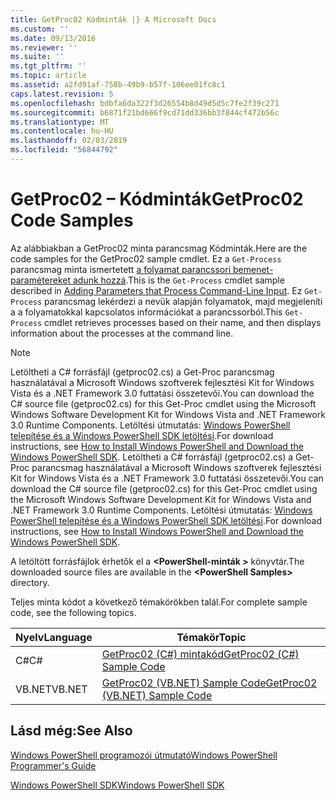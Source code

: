 ```yaml
---
title: GetProc02 Kódminták |} A Microsoft Docs
ms.custom: ''
ms.date: 09/13/2016
ms.reviewer: ''
ms.suite: ''
ms.tgt_pltfrm: ''
ms.topic: article
ms.assetid: a2fd91af-758b-49b9-b57f-106ee01fc8c1
caps.latest.revision: 5
ms.openlocfilehash: bdbfa6da322f3d26554b8d49d5d5c7fe2f39c271
ms.sourcegitcommit: b6871f21bd666f9cd71dd336bb3f844cf472b56c
ms.translationtype: MT
ms.contentlocale: hu-HU
ms.lasthandoff: 02/03/2019
ms.locfileid: "56844792"
---
```

# <a name="getproc02-code-samples"></a><span data-ttu-id="1b8ce-102">GetProc02 – Kódminták</span><span class="sxs-lookup"><span data-stu-id="1b8ce-102">GetProc02 Code Samples</span></span>

<span data-ttu-id="1b8ce-103">Az alábbiakban a GetProc02 minta parancsmag Kódminták.</span><span class="sxs-lookup"><span data-stu-id="1b8ce-103">Here are the code samples for the GetProc02 sample cmdlet.</span></span> <span data-ttu-id="1b8ce-104">Ez a `Get-Process` parancsmag minta ismertetett [a folyamat parancssori bemenet-paramétereket adunk hozzá](../cmdlet/adding-parameters-that-process-command-line-input.md).</span><span class="sxs-lookup"><span data-stu-id="1b8ce-104">This is the `Get-Process` cmdlet sample described in [Adding Parameters that Process Command-Line Input](../cmdlet/adding-parameters-that-process-command-line-input.md).</span></span> <span data-ttu-id="1b8ce-105">Ez `Get-Process` parancsmag lekérdezi a nevük alapján folyamatok, majd megjeleníti a a folyamatokkal kapcsolatos információkat a parancssorból.</span><span class="sxs-lookup"><span data-stu-id="1b8ce-105">This `Get-Process` cmdlet retrieves processes based on their name, and then displays information about the processes at the command line.</span></span>

> [!NOTE]
> <span data-ttu-id="1b8ce-106">Letöltheti a C# forrásfájl (getproc02.cs) a Get-Proc parancsmag használatával a Microsoft Windows szoftverek fejlesztési Kit for Windows Vista és a .NET Framework 3.0 futtatási összetevői.</span><span class="sxs-lookup"><span data-stu-id="1b8ce-106">You can download the C# source file (getproc02.cs) for this Get-Proc cmdlet using the Microsoft Windows Software Development Kit for Windows Vista and .NET Framework 3.0 Runtime Components.</span></span> <span data-ttu-id="1b8ce-107">Letöltési útmutatás: [Windows PowerShell telepítése és a Windows PowerShell SDK letöltési](/powershell/developer/installing-the-windows-powershell-sdk).</span><span class="sxs-lookup"><span data-stu-id="1b8ce-107">For download instructions, see [How to Install Windows PowerShell and Download the Windows PowerShell SDK](/powershell/developer/installing-the-windows-powershell-sdk).</span></span>
> <span data-ttu-id="1b8ce-108">Letöltheti a C# forrásfájl (getproc02.cs) a Get-Proc parancsmag használatával a Microsoft Windows szoftverek fejlesztési Kit for Windows Vista és a .NET Framework 3.0 futtatási összetevői.</span><span class="sxs-lookup"><span data-stu-id="1b8ce-108">You can download the C# source file (getproc02.cs) for this Get-Proc cmdlet using the Microsoft Windows Software Development Kit for Windows Vista and .NET Framework 3.0 Runtime Components.</span></span> <span data-ttu-id="1b8ce-109">Letöltési útmutatás: [Windows PowerShell telepítése és a Windows PowerShell SDK letöltési](/powershell/developer/installing-the-windows-powershell-sdk).</span><span class="sxs-lookup"><span data-stu-id="1b8ce-109">For download instructions, see [How to Install Windows PowerShell and Download the Windows PowerShell SDK](/powershell/developer/installing-the-windows-powershell-sdk).</span></span>
>
> <span data-ttu-id="1b8ce-110">A letöltött forrásfájlok érhetők el a  **\<PowerShell-minták >** könyvtár.</span><span class="sxs-lookup"><span data-stu-id="1b8ce-110">The downloaded source files are available in the **\<PowerShell Samples>** directory.</span></span>

<span data-ttu-id="1b8ce-111">Teljes minta kódot a következő témakörökben talál.</span><span class="sxs-lookup"><span data-stu-id="1b8ce-111">For complete sample code, see the following topics.</span></span>

|<span data-ttu-id="1b8ce-112">Nyelv</span><span class="sxs-lookup"><span data-stu-id="1b8ce-112">Language</span></span>|<span data-ttu-id="1b8ce-113">Témakör</span><span class="sxs-lookup"><span data-stu-id="1b8ce-113">Topic</span></span>|
|--------------|-----------|
|<span data-ttu-id="1b8ce-114">C#</span><span class="sxs-lookup"><span data-stu-id="1b8ce-114">C#</span></span>|[<span data-ttu-id="1b8ce-115">GetProc02 (C#) mintakód</span><span class="sxs-lookup"><span data-stu-id="1b8ce-115">GetProc02 (C#) Sample Code</span></span>](./getproc02-csharp-sample-code.md)|
|<span data-ttu-id="1b8ce-116">VB.NET</span><span class="sxs-lookup"><span data-stu-id="1b8ce-116">VB.NET</span></span>|[<span data-ttu-id="1b8ce-117">GetProc02 (VB.NET) Sample Code</span><span class="sxs-lookup"><span data-stu-id="1b8ce-117">GetProc02 (VB.NET) Sample Code</span></span>](./getproc02-vb-net-sample-code.md)|

## <a name="see-also"></a><span data-ttu-id="1b8ce-118">Lásd még:</span><span class="sxs-lookup"><span data-stu-id="1b8ce-118">See Also</span></span>

[<span data-ttu-id="1b8ce-119">Windows PowerShell programozói útmutató</span><span class="sxs-lookup"><span data-stu-id="1b8ce-119">Windows PowerShell Programmer's Guide</span></span>](./windows-powershell-programmer-s-guide.md)

[<span data-ttu-id="1b8ce-120">Windows PowerShell SDK</span><span class="sxs-lookup"><span data-stu-id="1b8ce-120">Windows PowerShell SDK</span></span>](../windows-powershell-reference.md)